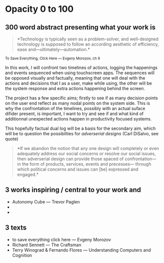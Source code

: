 # Opacity 0 to 100
## 300 word abstract presenting what your work is

<blockquote>
*Technology is typically seen as a problem-solver, and well-designed technology is supposed to follow an according aesthetic of efficiency, ease and—ultimately—automation.*
</blockquote>

<small>To Save Everything, Click Here — Evgeny Morozov, ch 9</small>

In this work, I will confront two timelines of actions, logging the happenings and events sequenced when using touchscreen apps. The sequences will be opposed visually and factually, meaning that one will deal with the actions and decisions that I as a user, make while using, the other will be the system response and extra actions happening behind the screen.

The project has a few specific aims; firstly to see if as many decision points on the user end reflect as many nodal points on the system side. This is why the confrontation of the timelines, possibly with an actual suface difider present, is important, I want to try and see if and what kind of additionnal unexpected actions happen in productivity focused systems.

This hopefully factual dual log will be a basis for the secondary aim, which will be to question the possibilties for *adverserial designs* (Carl DiSalvo, see quote)

<blockquote>
*If we abandon the notion that any one design will completely or even adequately address our social concerns or resolve our social issues, then adverserial design can provide those spaced of confrontation—in the form of products, services, events and precesses— through which political concerns and issues can [be] expressed and engaged.*
</blockquote>

## 3 works inspiring / central to your work and
  * Autonomy Cube — Trevor Paglen
  *
  *
  
## 3 texts
  * to save everything click here — Evgeny Morozov
  * Richard Sennett — The Craftsman
  * Terry Winograd & Fernando Flores — Understanding Computers and Cognition
